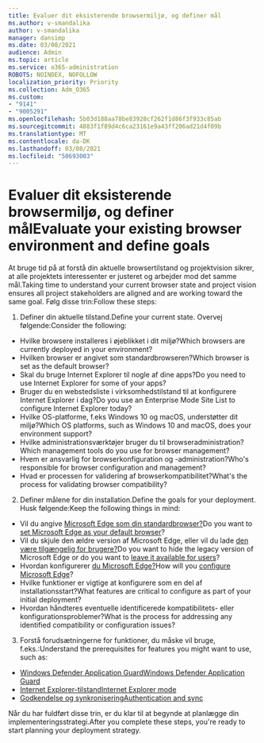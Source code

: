 ```yaml
---
title: Evaluer dit eksisterende browsermiljø, og definer mål
ms.author: v-smandalika
author: v-smandalika
manager: dansimp
ms.date: 03/08/2021
audience: Admin
ms.topic: article
ms.service: o365-administration
ROBOTS: NOINDEX, NOFOLLOW
localization_priority: Priority
ms.collection: Adm_O365
ms.custom:
- "9141"
- "9005291"
ms.openlocfilehash: 5b03d188aa78be83928cf262f1d86f3f933c85ab
ms.sourcegitcommit: 4883f1f89d4c6ca23161e9a43ff206ad21d4f09b
ms.translationtype: MT
ms.contentlocale: da-DK
ms.lasthandoff: 03/08/2021
ms.locfileid: "50693003"
---
```

# <a name="evaluate-your-existing-browser-environment-and-define-goals"></a><span data-ttu-id="8cfa8-102">Evaluer dit eksisterende browsermiljø, og definer mål</span><span class="sxs-lookup"><span data-stu-id="8cfa8-102">Evaluate your existing browser environment and define goals</span></span>

<span data-ttu-id="8cfa8-103">At bruge tid på at forstå din aktuelle browsertilstand og projektvision sikrer, at alle projektets interessenter er justeret og arbejder mod det samme mål.</span><span class="sxs-lookup"><span data-stu-id="8cfa8-103">Taking time to understand your current browser state and project vision ensures all project stakeholders are aligned and are working toward the same goal.</span></span> <span data-ttu-id="8cfa8-104">Følg disse trin:</span><span class="sxs-lookup"><span data-stu-id="8cfa8-104">Follow these steps:</span></span>

1. <span data-ttu-id="8cfa8-105">Definer din aktuelle tilstand.</span><span class="sxs-lookup"><span data-stu-id="8cfa8-105">Define your current state.</span></span> <span data-ttu-id="8cfa8-106">Overvej følgende:</span><span class="sxs-lookup"><span data-stu-id="8cfa8-106">Consider the following:</span></span>
- <span data-ttu-id="8cfa8-107">Hvilke browsere installeres i øjeblikket i dit miljø?</span><span class="sxs-lookup"><span data-stu-id="8cfa8-107">Which browsers are currently deployed in your environment?</span></span>
- <span data-ttu-id="8cfa8-108">Hvilken browser er angivet som standardbrowseren?</span><span class="sxs-lookup"><span data-stu-id="8cfa8-108">Which browser is set as the default browser?</span></span>
- <span data-ttu-id="8cfa8-109">Skal du bruge Internet Explorer til nogle af dine apps?</span><span class="sxs-lookup"><span data-stu-id="8cfa8-109">Do you need to use Internet Explorer for some of your apps?</span></span>
- <span data-ttu-id="8cfa8-110">Bruger du en webstedsliste i virksomhedstilstand til at konfigurere Internet Explorer i dag?</span><span class="sxs-lookup"><span data-stu-id="8cfa8-110">Do you use an Enterprise Mode Site List to configure Internet Explorer today?</span></span>
- <span data-ttu-id="8cfa8-111">Hvilke OS-platforme, f.eks Windows 10 og macOS, understøtter dit miljø?</span><span class="sxs-lookup"><span data-stu-id="8cfa8-111">Which OS platforms, such as Windows 10 and macOS, does your environment support?</span></span>
- <span data-ttu-id="8cfa8-112">Hvilke administrationsværktøjer bruger du til browseradministration?</span><span class="sxs-lookup"><span data-stu-id="8cfa8-112">Which management tools do you use for browser management?</span></span>
- <span data-ttu-id="8cfa8-113">Hvem er ansvarlig for browserkonfiguration og -administration?</span><span class="sxs-lookup"><span data-stu-id="8cfa8-113">Who's responsible for browser configuration and management?</span></span>
- <span data-ttu-id="8cfa8-114">Hvad er processen for validering af browserkompatibilitet?</span><span class="sxs-lookup"><span data-stu-id="8cfa8-114">What's the process for validating browser compatibility?</span></span>
2. <span data-ttu-id="8cfa8-115">Definer målene for din installation.</span><span class="sxs-lookup"><span data-stu-id="8cfa8-115">Define the goals for your deployment.</span></span> <span data-ttu-id="8cfa8-116">Husk følgende:</span><span class="sxs-lookup"><span data-stu-id="8cfa8-116">Keep the following things in mind:</span></span>
- <span data-ttu-id="8cfa8-117">Vil du angive [Microsoft Edge som din standardbrowser?](https://docs.microsoft.com/DeployEdge/edge-default-browser)</span><span class="sxs-lookup"><span data-stu-id="8cfa8-117">Do you want to [set Microsoft Edge as your default browser](https://docs.microsoft.com/DeployEdge/edge-default-browser)?</span></span>
- <span data-ttu-id="8cfa8-118">Vil du skjule den ældre version af Microsoft Edge, eller vil du lade [den være tilgængelig for brugere?](https://docs.microsoft.com/DeployEdge/microsoft-edge-sysupdate-access-old-edge)</span><span class="sxs-lookup"><span data-stu-id="8cfa8-118">Do you want to hide the legacy version of Microsoft Edge or do you want to [leave it available for users](https://docs.microsoft.com/DeployEdge/microsoft-edge-sysupdate-access-old-edge)?</span></span>
- <span data-ttu-id="8cfa8-119">Hvordan konfigurerer [du Microsoft Edge?](https://docs.microsoft.com/DeployEdge/configure-microsoft-edge)</span><span class="sxs-lookup"><span data-stu-id="8cfa8-119">How will you [configure Microsoft Edge](https://docs.microsoft.com/DeployEdge/configure-microsoft-edge)?</span></span>
- <span data-ttu-id="8cfa8-120">Hvilke funktioner er vigtige at konfigurere som en del af installationsstart?</span><span class="sxs-lookup"><span data-stu-id="8cfa8-120">What features are critical to configure as part of your initial deployment?</span></span>
- <span data-ttu-id="8cfa8-121">Hvordan håndteres eventuelle identificerede kompatibilitets- eller konfigurationsproblemer?</span><span class="sxs-lookup"><span data-stu-id="8cfa8-121">What is the process for addressing any identified compatibility or configuration issues?</span></span>
3. <span data-ttu-id="8cfa8-122">Forstå forudsætningerne for funktioner, du måske vil bruge, f.eks.:</span><span class="sxs-lookup"><span data-stu-id="8cfa8-122">Understand the prerequisites for features you might want to use, such as:</span></span>
- [<span data-ttu-id="8cfa8-123">Windows Defender Application Guard</span><span class="sxs-lookup"><span data-stu-id="8cfa8-123">Windows Defender Application Guard</span></span>](https://docs.microsoft.com/windows/security/threat-protection/microsoft-defender-application-guard/reqs-md-app-guard)
- [<span data-ttu-id="8cfa8-124">Internet Explorer-tilstand</span><span class="sxs-lookup"><span data-stu-id="8cfa8-124">Internet Explorer mode</span></span>](https://docs.microsoft.com/DeployEdge/edge-ie-mode)
- [<span data-ttu-id="8cfa8-125">Godkendelse og synkronisering</span><span class="sxs-lookup"><span data-stu-id="8cfa8-125">Authentication and sync</span></span>](https://docs.microsoft.com/DeployEdge/microsoft-edge-security-identity)

<span data-ttu-id="8cfa8-126">Når du har fuldført disse trin, er du klar til at begynde at planlægge din implementeringsstrategi.</span><span class="sxs-lookup"><span data-stu-id="8cfa8-126">After you complete these steps, you're ready to start planning your deployment strategy.</span></span>
